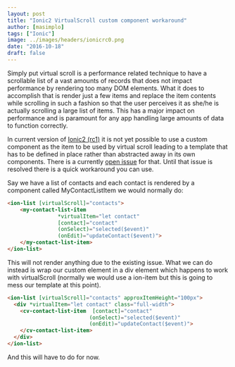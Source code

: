 ```yaml
---
layout: post
title: "Ionic2 VirtualScroll custom component workaround"
author: [masimplo]
tags: ["Ionic"]
image: ../images/headers/ionicrc0.png
date: "2016-10-18"
draft: false
---
```


Simply put virtual scroll is a performance related technique to have a scrollable list of a vast amounts of records that does not impact performance by rendering too many DOM elements. What it does to accomplish that is render just a few items and replace the item contents while scrolling in such a fashion so that the user perceives it as she/he is actually scrolling a large list of items. This has a major impact on performance and is paramount for any app handling large amounts of data to function correctly.

In current version of [Ionic2 (rc1)](http://ionicframework.com/) it is not yet possible to use a custom component as the item to be used by virtual scroll leading to a template that has to be defined in place rather than abstracted away in its own components. There is a currently [open issue](https://github.com/driftyco/ionic/issues/6881) for that. Until that issue is resolved there is a quick workaround you can use.

Say we have a list of contacts and each contact is rendered by a component called MyContactListItem we would normally do:
```html
<ion-list [virtualScroll]="contacts">
    <my-contact-list-item
                *virtualItem="let contact"
                [contact]="contact"
                (onSelect)="selected($event)"
                (onEdit)="updateContact($event)">
    </my-contact-list-item>
</ion-list>
```

This will not render anything due to the existing issue. What we can do instead is wrap our custom element in a div element which happens to work with virtualScroll (normally we would use a ion-item but this is going to mess our template at this point).

```html
<ion-list [virtualScroll]="contacts" approxItemHeight="100px">
  <div *virtualItem="let contact" class="full-width">
    <cv-contact-list-item  [contact]="contact"
                          (onSelect)="selected($event)"
                          (onEdit)="updateContact($event)">
    </cv-contact-list-item>
  </div>
</ion-list>
```

And this will have to do for now.
